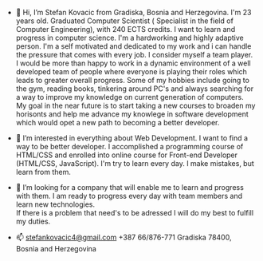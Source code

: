 - 👋 
Hi, I’m Stefan Kovacic from Gradiska, Bosnia and Herzegovina. I'm 23 years old.  Graduated Computer Scientist ( Specialist in the field of Computer Engineering), with 240 ECTS credits.
I want to learn and progress in computer science. I'm a hardworking and highly adaptive person. I'm a self motivated and dedicated to my work and i can handle the pressure that comes with every job. 
I consider myself a team player. I would be more than happy to work in a dynamic environment of a well developed team of people where everyone is playing their roles which leads to greater overall progress.
Some of my hobbies include going to the gym, reading books, tinkering around PC's and always searching for a way to improve my knowledge on current generation of computers. 
My goal in the near future is to start taking a new courses to broaden my horisonts and help me advance my knowlege in software development which would opet a new path to becoming a better developer.



- 👀 
I’m interested in everything about Web Development. I want to find a way to be better developer. 
I accomplished a programming course of HTML/CSS and enrolled into online course for Front-end Developer (HTML/CSS, JavaScript).
I'm try to learn every day. I make mistakes, but learn from them.


- 💞️ 
I’m looking for a company that will enable me to learn and progress with them. 
I am ready to progress every day with team members and learn new technologies.  
If there is a problem that need's to be adressed I will do my best to fulfill my duties.



- 📫 
stefankovacic4@gmail.com 
+387 66/876-771
Gradiska 78400, Bosnia and Herzegovina


<!---
Kefadev98/Kefadev98 is a ✨ special ✨ repository because its `README.md` (this file) appears on your GitHub profile.
You can click the Preview link to take a look at your changes.
--->
